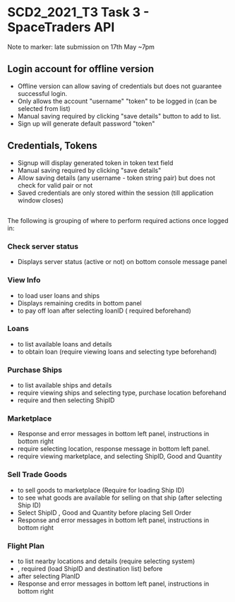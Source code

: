 # SCD2_2021_T3 Task 3 - SpaceTraders API

Note to marker: late submission on 17th May ~7pm

## Login account for offline version
- Offline version can allow saving of credentials but does not guarantee successful login.
- Only allows the account "username" "token" to be logged in (can be selected from list)
- Manual saving required by clicking "save details" button to add to list.
- Sign up will generate default password "token"

## Credentials, Tokens
- Signup will display generated token in token text field
- Manual saving required by clicking "save details"
- Allow saving details (any username - token string pair) but does not check for valid pair or not
- Saved credentials are only stored within the session (till application window closes)

## 
The following is grouping of where to perform required actions once logged in:

### Check server status
- Displays server status (active or not) on bottom console message panel

### View Info
- <Load Info> to load user loans and ships
- Displays remaining credits in bottom panel
- <Pay off loan> to pay off loan after selecting loanID (<Load Info> required beforehand)

### Loans
- <View Loans> to list available loans and details
- <Take Out Loan> to obtain loan (require viewing loans and selecting type beforehand)

### Purchase Ships
- <View Ships> to list available ships and details
- <Purchase Ship> require viewing ships and selecting type, purchase location beforehand
- <Purchase Ship Fuel> require <Load My Ships> and then selecting ShipID 
 
### Marketplace
- Response and error messages in bottom left panel, instructions in bottom right
- <View Marketplace> require selecting location, response message in bottom left panel.
- <Place Order> require viewing marketplace, <Load My Ships> and selecting ShipID, Good and Quantity

### Sell Trade Goods
- <Place Sell Order> to sell goods to marketplace (Require <Load My Ships> for loading Ship ID)
- <Load Cargos> to see what goods are available for selling on that ship (after selecting Ship ID)
- Select ShipID , Good and Quantity before placing Sell Order
- Response and error messages in bottom left panel, instructions in bottom right

### Flight Plan
- <View Nearby Planets> to list nearby locations and details (require selecting system)
- <View Nearby Planets>, <Load My Ships> required (load ShipID and destination list) before <Create Flight Plan>
- <View Flight Plan> after selecting PlanID
- Response and error messages in bottom left panel, instructions in bottom right




